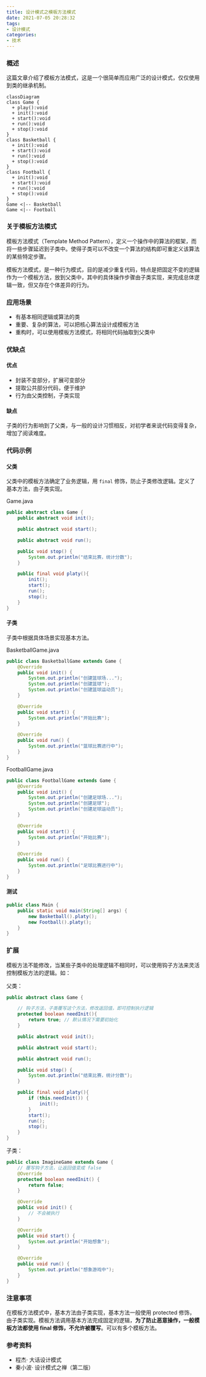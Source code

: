```yaml
---
title: 设计模式之模板方法模式
date: 2021-07-05 20:28:32
tags:
- 设计模式
categories:
- 技术
---
```


### 概述

这篇文章介绍了模板方法模式，这是一个很简单而应用广泛的设计模式，仅仅使用到类的继承机制。

```mermaid
classDiagram
class Game {
  + play():void
  + init():void
  + start():void
  + run():void
  + stop():void
}
class Basketball {
  + init():void
  + start():void
  + run():void
  + stop():void
}
class Football {
  + init():void
  + start():void
  + run():void
  + stop():void
}
Game <|-- Basketball
Game <|-- Football

```



### 关于模板方法模式

模板方法模式（Template Method Pattern），定义一个操作中的算法的框架，而将一些步骤延迟到子类中。使得子类可以不改变一个算法的结构即可重定义该算法的某些特定步骤。

模板方法模式，是一种行为模式，目的是减少重复代码，特点是把固定不变的逻辑作为一个模板方法，放到父类中，其中的具体操作步骤由子类实现，来完成总体逻辑一致，但又存在个体差异的行为。



<!-- more -->

### 应用场景

- 有基本相同逻辑或算法的类
- 重要、复杂的算法，可以把核心算法设计成模板方法
- 重构时，可以使用模板方法模式，将相同代码抽取到父类中



### 优缺点

#### 优点

- 封装不变部分，扩展可变部分
- 提取公共部分代码，便于维护
- 行为由父类控制，子类实现

#### 缺点

子类的行为影响到了父类，与一般的设计习惯相反，对初学者来说代码变得复杂，增加了阅读难度。



### 代码示例

#### 父类

父类中的模板方法确定了业务逻辑，用 `final` 修饰，防止子类修改逻辑。定义了基本方法，由子类实现。

Game.java

```java
public abstract class Game {
    public abstract void init();

    public abstract void start();

    public abstract void run();

    public void stop() {
        System.out.println("结束比赛，统计分数");
    }

    public final void platy(){
        init();
        start();
        run();
        stop();
    }
}
```



#### 子类

子类中根据具体场景实现基本方法。

BasketballGame.java

```java
public class BasketballGame extends Game {
    @Override
    public void init() {
        System.out.println("创建篮球场...");
        System.out.println("创建篮球");
        System.out.println("创建篮球运动员");
    }

    @Override
    public void start() {
        System.out.println("开始比赛");
    }

    @Override
    public void run() {
        System.out.println("篮球比赛进行中");
    }
}
```

FootballGame.java

```java
public class FootballGame extends Game {
    @Override
    public void init() {
        System.out.println("创建足球场...");
        System.out.println("创建足球");
        System.out.println("创建足球运动员");
    }

    @Override
    public void start() {
        System.out.println("开始比赛");
    }

    @Override
    public void run() {
        System.out.println("足球比赛进行中");
    }
}
```



#### 测试

```java
public class Main {
    public static void main(String[] args) {
        new Basketball().platy();
        new Football().platy();
    }
}
```



### 扩展

模板方法不能修改，当某些子类中的处理逻辑不相同时，可以使用钩子方法来灵活控制模板方法的逻辑。如：

父类：

```java
public abstract class Game {

    // 钩子方法，子类覆写这个方法，修改返回值，即可控制执行逻辑
    protected boolean needInit(){
        return true; // 默认情况下需要初始化
    }

    public abstract void init();

    public abstract void start();

    public abstract void run();

    public void stop() {
        System.out.println("结束比赛，统计分数");
    }

    public final void platy(){
        if (this.needInit()) {
            init();
        }
        start();
        run();
        stop();
    }
}
```

子类：

```java
public class ImagineGame extends Game {
    // 覆写钩子方法，让返回值变成 false
    @Override
    protected boolean needInit() {
        return false;
    }

    @Override
    public void init() {
        // 不会被执行
    }

    @Override
    public void start() {
        System.out.println("开始想象");
    }

    @Override
    public void run() {
        System.out.println("想象游戏中");
    }
}
```



### 注意事项

在模板方法模式中，基本方法由子类实现，基本方法一般使用 protected 修饰，由子类实现。模板方法调用基本方法完成固定的逻辑，**为了防止恶意操作，一般模板方法都使用 final 修饰，不允许被覆写**。可以有多个模板方法。



### 参考资料

- 程杰· 大话设计模式
- 秦小波· 设计模式之禅（第二版）

